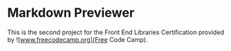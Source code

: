 # Markdown Previewer

This is the second project for the Front End Libraries Certification provided by ![www.freecodecamp.org](Free Code Camp).

